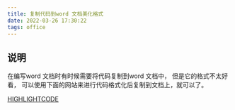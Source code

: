 ```yaml
---
title: 复制代码到word 文档美化格式
date: 2022-03-26 17:30:22
tags: office
---
```


## 说明

在编写word 文档时有时候需要将代码复制到word 文档中， 但是它的格式不太好看， 
可以使用下面的网站来进行代码格式化后复制到文档上，就可以了。

[HIGHLIGHTCODE](https://highlightcode.com)
